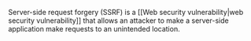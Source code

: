 Server-side request forgery (SSRF) is a [[Web security vulnerability|web security vulnerability]] that allows an attacker to make a server-side application make requests to an unintended location.